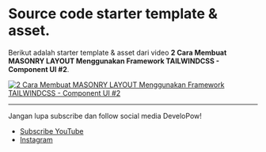 # Source code starter template & asset.

Berikut adalah starter template & asset dari video **2 Cara Membuat MASONRY LAYOUT Menggunakan Framework TAILWINDCSS - Component UI #2**.

<a href="https://youtu.be/_FyNfLG7krQ">
    <img align="center" src="https://img.youtube.com/vi/_FyNfLG7krQ/maxresdefault.jpg" alt="2 Cara Membuat MASONRY LAYOUT Menggunakan Framework TAILWINDCSS - Component UI #2">
</a>

---

Jangan lupa subscribe dan follow social media DeveloPow!

-   [Subscribe YouTube](https://www.youtube.com/channel/UChTEy7EAeKJVvcK1GkmHpJA?sub_confirmation=1)
-   [Instagram](https://www.instagram.com/developow/)
